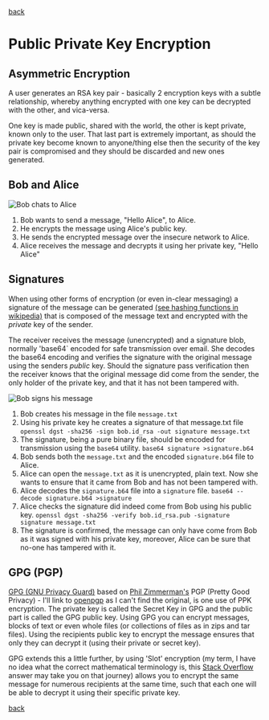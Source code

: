 [back](/docs/encryption/index.md)

# Public Private Key Encryption

## Asymmetric Encryption

A user generates an RSA key pair - basically 2 encryption keys with a subtle
relationship, whereby anything encrypted with one key can be decrypted with the
other, and vica-versa.

One key is made public, shared with the world, the other is kept private, known
only to the user.  That last part is extremely important, as should the private
key become known to anyone/thing else then the security of the key pair is
compromised and they should be discarded and new ones generated.

## Bob and Alice

![Bob chats to Alice](/docs/images/pubprivenc.png)

1. Bob wants to send a message, "Hello Alice", to Alice.
2. He encrypts the message using Alice's public key.
3. He sends the encrypted message over the insecure network to Alice.
4. Alice receives the message and decrypts it using her private key, "Hello
   Alice"

## Signatures

When using other forms of encryption (or even in-clear messaging) a signature of
the message can be generated [(see hashing functions in
wikipedia)](https://en.wikipedia.org/wiki/Hash_function) that is composed of the
message text and encrypted with the *private* key of the sender.

The receiver receives the message (unencrypted) and a signature blob, normally
'base64` encoded for safe transmission over email.  She decodes the base64
encoding and verifies the signature with the original message using the senders
*public* key. Should the signature pass verification then the receiver knows
that the original message did come from the sender, the only holder of the
private key, and that it has not been tampered with.

![Bob signs his message](/docs/images/signing.png)

1. Bob creates his message in the file `message.txt`
2. Using his private key he creates a signature of that message.txt file
   `openssl dgst -sha256 -sign bob.id_rsa -out signature message.txt`
3. The signature, being a pure binary file, should be encoded for transmission
   using the `base64` utility.
   `base64 signature >signature.b64`
4. Bob sends both the `message.txt` and the encoded `signature.b64` file to
   Alice.
5. Alice can open the `message.txt` as it is unencrypted, plain text.  Now she
   wants to ensure that it came from Bob and has not been tampered with.
6. Alice decodes the `signature.b64` file into a `signature` file.
   `base64 --decode signature.b64 >signature`
7. Alice checks the signature did indeed come from Bob using his public key.
   `openssl dgst -sha256 -verify bob.id_rsa.pub -signature signature message.txt`
8. The signature is confirmed, the message can only have come from Bob as it was
   signed with his private key, moreover, Alice can be sure that no-one has
   tampered with it.


## GPG (PGP)

[GPG (GNU Privacy Guard)](https://gnupg.org/https://gnupg.org/) based on [Phil
Zimmerman's](https://philzimmermann.com/EN/background/index.html) PGP (Pretty
Good Privacy) - I'll link to [openpgp](https://www.openpgp.org/) as I can't find
the original, is one use of PPK encryption.  The private key is called the
Secret Key in GPG and the public part is called the GPG public key.  Using GPG
you can encrypt messages, blocks of text or even whole files (or collections of
files as in zips and tar files).  Using the recipients public key  to encrypt
the message ensures that only they can decrypt it (using their private or secret
key).

GPG extends this a little further, by using 'Slot' encryption (my term, I have
no idea what the correct mathematical terminology is, this [Stack
Overflow](https://stackoverflow.com/questions/38846/how-to-encrypt-one-message-for-multiple-recipients)
answer may take you on that journey) allows you to encrypt the same message for
numerous recipients at the same time, such that each one will be able to decrypt
it using their specific private key.

[back](/docs/encryption/index.md)
